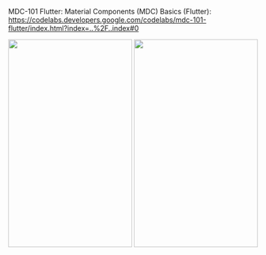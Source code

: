 MDC-101 Flutter: Material Components (MDC) Basics (Flutter): 
https://codelabs.developers.google.com/codelabs/mdc-101-flutter/index.html?index=..%2F..index#0

<img src=https://user-images.githubusercontent.com/56589369/88380369-1bf07080-cdad-11ea-8ed6-be2e4f636789.png height="420" width="250">                        <img src=https://user-images.githubusercontent.com/56589369/88380374-1d219d80-cdad-11ea-81b9-0ec7548611d7.png height="420" width="250">
